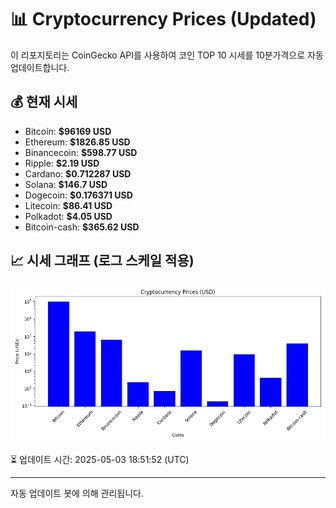 
# 📊 Cryptocurrency Prices (Updated)

이 리포지토리는 CoinGecko API를 사용하여 코인 TOP 10 시세를 10분가격으로 자동 업데이트합니다.

## 💰 현재 시세
- Bitcoin: **$96169 USD**
- Ethereum: **$1826.85 USD**
- Binancecoin: **$598.77 USD**
- Ripple: **$2.19 USD**
- Cardano: **$0.712287 USD**
- Solana: **$146.7 USD**
- Dogecoin: **$0.176371 USD**
- Litecoin: **$86.41 USD**
- Polkadot: **$4.05 USD**
- Bitcoin-cash: **$365.62 USD**

## 📈 시세 그래프 (로그 스케일 적용)
![Crypto Prices](crypto_prices.png)

⏳ 업데이트 시간: 2025-05-03 18:51:52 (UTC)

---
자동 업데이트 봇에 의해 관리됩니다.
